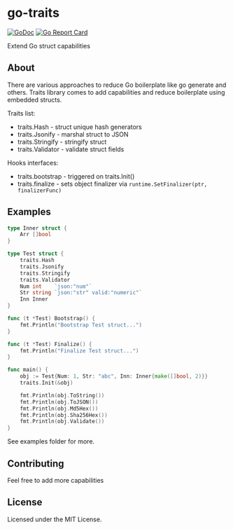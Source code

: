 # go-traits
[![GoDoc](https://godoc.org/github.com/reugn/go-traits?status.svg)](https://godoc.org/github.com/reugn/go-traits)
[![Go Report Card](https://goreportcard.com/badge/github.com/reugn/go-traits)](https://goreportcard.com/report/github.com/reugn/go-traits)

Extend Go struct capabilities

## About
There are various approaches to reduce Go boilerplate like go generate and others. Traits library comes to add capabilities and reduce boilerplate using embedded structs.

Traits list:  
* traits.Hash - struct unique hash generators
* traits.Jsonify - marshal struct to JSON
* traits.Stringify - stringify struct
* traits.Validator - validate struct fields

Hooks interfaces:  
* traits.bootstrap - triggered on traits.Init()
* traits.finalize - sets object finalizer via ```runtime.SetFinalizer(ptr, finalizerFunc)```

## Examples
```go
type Inner struct {
	Arr []bool
}

type Test struct {
	traits.Hash
	traits.Jsonify
	traits.Stringify
	traits.Validator
	Num int    `json:"num"`
	Str string `json:"str" valid:"numeric"`
	Inn Inner
}

func (t *Test) Bootstrap() {
	fmt.Println("Bootstrap Test struct...")
}

func (t *Test) Finalize() {
	fmt.Println("Finalize Test struct...")
}

func main() {
	obj := Test{Num: 1, Str: "abc", Inn: Inner{make([]bool, 2)}}
	traits.Init(&obj)

	fmt.Println(obj.ToString())
	fmt.Println(obj.ToJSON())
	fmt.Println(obj.Md5Hex())
	fmt.Println(obj.Sha256Hex())
	fmt.Println(obj.Validate())
}
```
See examples folder for more.

## Contributing
Feel free to add more capabilities

## License
Licensed under the MIT License.